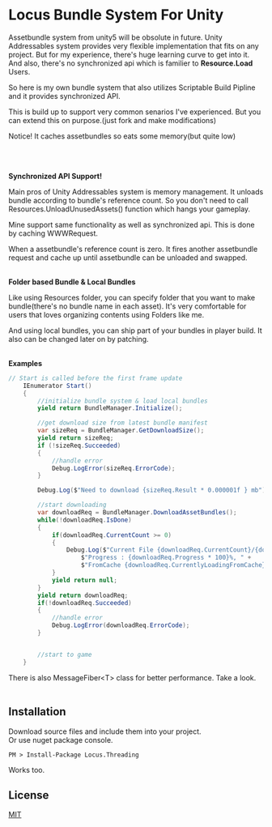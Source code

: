 # Locus Bundle System For Unity

Assetbundle system from unity5 will be obsolute in future.
Unity Addressables system provides very flexible implementation that fits on any project.
But for my experience, there's huge learning curve to get into it.
And also, there's no synchronized api which is familier to **Resource.Load** Users.

So here is my own bundle system that also utilizes Scriptable Build Pipline and it provides synchronized API.

This is build up to support very common senarios I've experienced.
But you can extend this on purpose.(just fork and make modifications)

Notice! It caches assetbundles so eats some memory(but quite low)

<br />

\
**Synchronized API Support!**

Main pros of Unity Addressables system is memory management.
It unloads bundle according to bundle's reference count.
So you don't need to call Resources.UnloadUnusedAssets() function which hangs your gameplay.

Mine support same functionality as well as synchronized api.
This is done by caching WWWRequest.

When a assetbundle's reference count is zero.
It fires another assetbundle request and cache up until assetbundle can be unloaded and swapped.

\
**Folder based Bundle & Local Bundles**

Like using Resources folder, you can specify folder that you want to make bundle(there's no bundle name in each asset).
It's very comfortable for users that loves organizing contents using Folders like me.

And using local bundles, you can ship part of your bundles in player build.
It also can be changed later on by patching.

\
**Examples**
```cs
// Start is called before the first frame update
    IEnumerator Start()
    {
        //initialize bundle system & load local bundles
        yield return BundleManager.Initialize();

        //get download size from latest bundle manifest
        var sizeReq = BundleManager.GetDownloadSize();
        yield return sizeReq;
        if (!sizeReq.Succeeded)
        {
            //handle error
            Debug.LogError(sizeReq.ErrorCode);
        }

        Debug.Log($"Need to download {sizeReq.Result * 0.000001f } mb");

        //start downloading
        var downloadReq = BundleManager.DownloadAssetBundles();
        while(!downloadReq.IsDone)
        {
            if(downloadReq.CurrentCount >= 0)
            {
                Debug.Log($"Current File {downloadReq.CurrentCount}/{downloadReq.TotalCount}, " +
                    $"Progress : {downloadReq.Progress * 100}%, " +
                    $"FromCache {downloadReq.CurrentlyLoadingFromCache}");
            }
            yield return null;
        }
        yield return downloadReq;
        if(!downloadReq.Succeeded)
        {
            //handle error
            Debug.LogError(downloadReq.ErrorCode);
        }


        //start to game
    }
```


There is also MessageFiber<T\> class for better performance. Take a look.
\
<br />

## Installation

Download source files and include them into your project.\
Or use nuget package console.

```
PM > Install-Package Locus.Threading
```
Works too.


## License

[MIT](https://raw.githubusercontent.com/locus84/Threading/c6f053aac6840c133dc7f2a302de8799ea6daf36/LICENSE)
